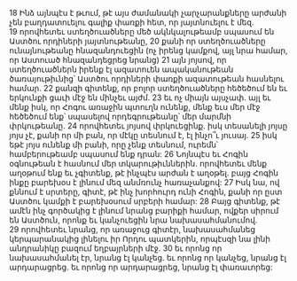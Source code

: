 18 Ինձ այնպէս է թւում, թէ այս ժամանակի չարչարանքները արժանի չեն բաղդատուելու գալիք փառքի հետ, որ յայտնուելու է մեզ. 19 որովհետեւ ստեղծուածները մեծ ակնկալութեամբ սպասում են Աստծու որդիների յայտնութեանը, 20 քանի որ ստեղծուածները ունայնութեանը հնազանդուեցին (ոչ իրենց կամքով, այլ նրա համար, որ Աստուած հնազանդեցրեց նրանց) 21 այն յոյսով, որ ստեղծուածներն իրենք էլ ազատուեն ապականութեան ծառայութիւնից՝ Աստծու որդիների փառքի ազատութեան հասնելու համար. 22 քանզի գիտենք, որ բոլոր ստեղծուածները հեծեծում են եւ երկունքի ցաւի մէջ են մինչեւ այժմ. 23 եւ ոչ միայն այսչափ. այլ եւ մենք իսկ, որ Հոգու առաջին պտուղն ունենք, մենք եւս մեր մէջ հեծեծում ենք՝ սպասելով որդեգրութեանը՝ մեր մարմնի փրկութեանը. 24 որովհետեւ յոյսով փրկուեցինք. իսկ տեսանելի յոյսը յոյս չէ, քանի որ մի բան, որ մէկը տեսնում է, էլ ինչո՞ւ յուսայ. 25 իսկ եթէ յոյս ունենք մի բանի, որը չենք տեսնում, ուրեմն՝ համբերութեամբ սպասում ենք դրան: 26 Նոյնպէս եւ Հոգին օգնութեան է հասնում մեր տկարութիւններին. որովհետեւ մենք աղօթում ենք եւ չգիտենք, թէ ինչպէս արժան է աղօթել. բայց Հոգին ինքը բարեխօս է լինում մեզ անմռունչ հառաչանքով: 27 Իսկ նա, ով քննում է սրտերը, գիտէ, թէ ինչ խորհուրդ ունի Հոգին, քանի որ ըստ Աստծու կամքի է բարեխօսում սրբերի համար:
28 Բայց գիտենք, թէ ամէն ինչ գործակից է լինում նրանց բարիքի համար, ովքեր սիրում են Աստծուն, որոնք եւ կանչուեցին նրա նախասահմանումով. 29 որովհետեւ նրանց, որ առաջուց գիտէր, նախասահմանեց կերպարանակից լինելու իր Որդու պատկերին, որպէսզի նա լինի անդրանիկը բազում եղբայրների մէջ. 30 եւ որոնց որ նախասահմանել էր, նրանց էլ կանչեց. եւ որոնց որ կանչեց, նրանց էլ արդարացրեց. եւ որոնց որ արդարացրեց, նրանց էլ փառաւորեց:
